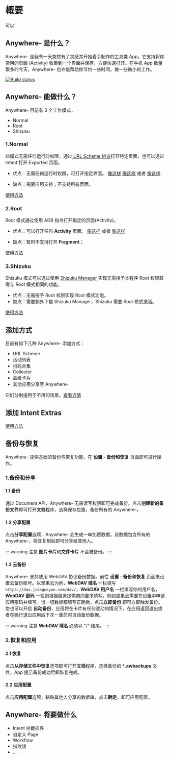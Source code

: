 # 概要
可以
## Anywhere- 是什么？
Anywhere- 是我有一天突然有了灵感并开始着手制作的工具类 App。它支持将你常用的页面 (Activity) 收集到一个界面并保存，方便快速打开。在手机 App 数量繁多的今天，Anywhere- 也许能帮助你节约一些时间，做一些微小的工作。

[![Build status](https://build.appcenter.ms/v0.1/apps/7a83abfb-6d9b-4b48-8c87-835c488c145e/branches/master/badge)](https://appcenter.ms)

## Anywhere- 能做什么？
Anywhere- 目前有 3 个工作模式：
- Normal
- Root
- Shizuku

### 1.Normal
此模式无需任何运行时权限，通过[ URL Scheme 协议](https://en.m.wikipedia.org/wiki/Uniform_Resource_Identifier)打开特定页面，也可以通过 Intent 打开 Exported 页面。
- 优点：无需任何运行时权限，可打开指定界面。
[像这样](anywhere://url?param1=alipays://platformapi/startapp?appId=60000002&type=0) 
[像这样](anywhere://url?param1=orpheus://song/478127&type=0) 
或者
[像这样](anywhere://url?param1=coolmarket://www.coolapk.com/feed/271681&type=0)

- 缺点：需要应用支持；不支持所有页面。

[使用方法](/guide/URL-Scheme-Usage.html)

### 2.Root
Root 模式通过使用 ADB 指令打开指定的页面(Activity)。
- 优点：可以打开任何 **Activity** 页面。
[像这样](anywhere://url?param1=com.android.settings&param2=.wifi.WifiSettings&type=1)
或者
[像这样](anywhere://url?param1=tv.danmaku.bili&param2=.MainActivityV2&type=1)

- 缺点：暂时不支持打开 **Fragment**；

[使用方法](/guide/Root-Mode-Usage.html)

### 3.Shizuku
Shizuku 模式可以通过使用 [Shizuku Manager](https://www.coolapk.com/apk/moe.shizuku.privileged.api) 实现无需授予本程序 Root 权限获得与 Root 模式相同的功能。
- 优点：无需授予 Root 权限实现 Root 模式功能。
- 缺点：需要额外下载 Shizuku Manager，Shizuku 需要 Root 模式激活。

[使用方法](/guide/Shizuku-Mode-Usage.html)

## 添加方式
目前有如下几种 Anywhere- 添加方式：
- URL Scheme
- 活动列表
- 扫码合集
- Collector
- 高级卡片
- 其他应用分享至 Anywhere-

它们分别适用于不用的场景。[查看详情](/guide/Adding-Approach.html)

## 添加 Intent Extras
[使用方法](/guide/Put-Intent-Extras.html)

## 备份与恢复
Anywhere- 提供基础的备份与恢复功能，在 **设置 - 备份和恢复** 页面即可进行操作。

### 1.备份和分享
#### 1.1 备份
通过 Document API，Anywhere- 无需读写权限即可完成备份。点击**创建新的备份文件**即可打开**文档**程序，选择保存位置，备份所有的 Anywhere-。

#### 1.2 分享配置
点击**分享配置**选项，Anywhere- 会生成一串加密数据。此数据包含所有的 Anywhere-，将其复制后即可分享给其他人。

::: warning 注意
 **图片卡片**和**文件卡片** 不会被备份。
:::

#### 1.3 云备份
Anywhere- 支持使用 WebDAV 协议备份数据。前往 **设置 - 备份和恢复** 页面来设置云备份账号。以坚果云为例，**WebDAV 域名** 一栏填写 `https://dav.jianguoyun.com/dav/`，**WebDAV 用户名** 一栏填写你的用户名，**WebDAV 密码** 一栏则根据服务提供商的要求填写。例如坚果云需要在设置中申请应用密码并填写。当一切数据都填写正确后，点击**立即备份** 即可立即触发备份。您也可以开启 **自动备份**，应用将在卡片有任何改动的情况下，在应用返回退出或者在强行退出应用后下次一重启时自动备份数据。

::: warning 注意
 **WebDAV 域名** 必须以 "/" 结尾。
:::

### 2.恢复和应用
#### 2.1 恢复
点击**从存储文件中恢复**选项即可打开**文档**程序，选择备份的 ***.awbackups** 文件，App 提示备份成功后即恢复完成。

#### 2.2 应用配置
点击**应用配置**选项，粘贴其他人分享的数据串，点击**确定**，即可应用配置。

## Anywhere- 将要做什么
- Intent 拦截插件
- 自定义 Page
- Workflow
- 指纹锁
- ...

